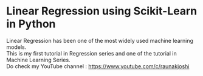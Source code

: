 # Linear Regression using Scikit-Learn in Python

Linear Regression has been one of the most widely used machine learning models.<br>
This is my first tutorial in Regression series and one of the tutorial in Machine Learning Series.<br>
Do check my YouTube channel : https://www.youtube.com/c/raunakjoshi
